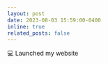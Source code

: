 ```yaml
---
layout: post
date: 2023-08-03 15:59:00-0400
inline: true
related_posts: false
---
```

:computer: Launched my website
